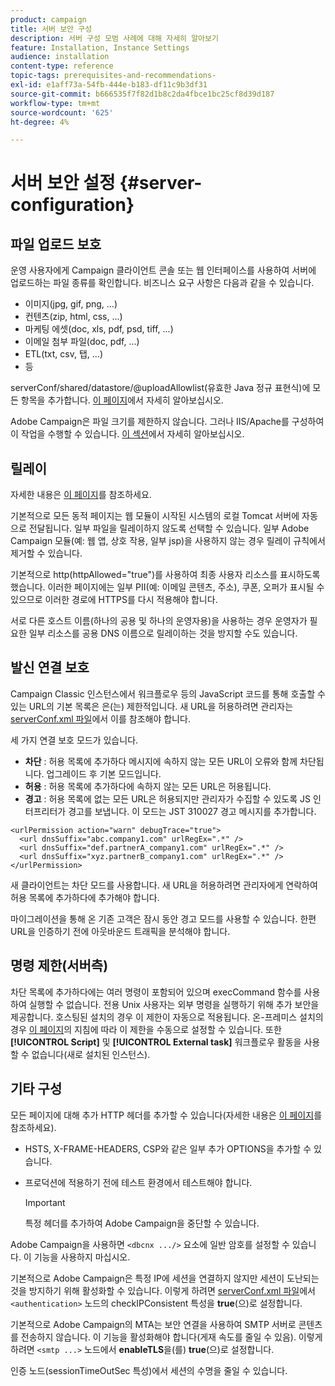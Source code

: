 ```yaml
---
product: campaign
title: 서버 보안 구성
description: 서버 구성 모범 사례에 대해 자세히 알아보기
feature: Installation, Instance Settings
audience: installation
content-type: reference
topic-tags: prerequisites-and-recommendations-
exl-id: e1aff73a-54fb-444e-b183-df11c9b3df31
source-git-commit: b666535f7f82d1b8c2da4fbce1bc25cf8d39d187
workflow-type: tm+mt
source-wordcount: '625'
ht-degree: 4%

---
```


# 서버 보안 설정 {#server-configuration}

## 파일 업로드 보호

운영 사용자에게 Campaign 클라이언트 콘솔 또는 웹 인터페이스를 사용하여 서버에 업로드하는 파일 종류를 확인합니다. 비즈니스 요구 사항은 다음과 같을 수 있습니다.

* 이미지(jpg, gif, png, ...)
* 컨텐츠(zip, html, css, ...)
* 마케팅 에셋(doc, xls, pdf, psd, tiff, ...)
* 이메일 첨부 파일(doc, pdf, ...)
* ETL(txt, csv, 탭, ...)
* 등

serverConf/shared/datastore/@uploadAllowlist(유효한 Java 정규 표현식)에 모든 항목을 추가합니다. [이 페이지](../../installation/using/file-res-management.md)에서 자세히 알아보십시오.

Adobe Campaign은 파일 크기를 제한하지 않습니다. 그러나 IIS/Apache를 구성하여 이 작업을 수행할 수 있습니다. [이 섹션](../../installation/using/web-server-configuration.md)에서 자세히 알아보십시오.

## 릴레이

자세한 내용은 [이 페이지](../../installation/using/configuring-campaign-server.md#dynamic-page-security-and-relays)를 참조하세요.

기본적으로 모든 동적 페이지는 웹 모듈이 시작된 시스템의 로컬 Tomcat 서버에 자동으로 전달됩니다. 일부 파일을 릴레이하지 않도록 선택할 수 있습니다. 일부 Adobe Campaign 모듈(예: 웹 앱, 상호 작용, 일부 jsp)을 사용하지 않는 경우 릴레이 규칙에서 제거할 수 있습니다.

기본적으로 http(httpAllowed=&quot;true&quot;)를 사용하여 최종 사용자 리소스를 표시하도록 했습니다. 이러한 페이지에는 일부 PII(예: 이메일 콘텐츠, 주소), 쿠폰, 오퍼가 표시될 수 있으므로 이러한 경로에 HTTPS를 다시 적용해야 합니다.

서로 다른 호스트 이름(하나의 공용 및 하나의 운영자용)을 사용하는 경우 운영자가 필요한 일부 리소스를 공용 DNS 이름으로 릴레이하는 것을 방지할 수도 있습니다.

## 발신 연결 보호

Campaign Classic 인스턴스에서 워크플로우 등의 JavaScript 코드를 통해 호출할 수 있는 URL의 기본 목록은 은(는) 제한적입니다. 새 URL을 허용하려면 관리자는 [serverConf.xml 파일](../../installation/using/the-server-configuration-file.md)에서 이를 참조해야 합니다.

세 가지 연결 보호 모드가 있습니다.

* **차단** : 허용 목록에 추가하다 메시지에 속하지 않는 모든 URL이 오류와 함께 차단됩니다. 업그레이드 후 기본 모드입니다.
* **허용** : 허용 목록에 추가하다에 속하지 않는 모든 URL은 허용됩니다.
* **경고** : 허용 목록에 없는 모든 URL은 허용되지만 관리자가 수집할 수 있도록 JS 인터프리터가 경고를 보냅니다. 이 모드는 JST 310027 경고 메시지를 추가합니다.

```
<urlPermission action="warn" debugTrace="true">
  <url dnsSuffix="abc.company1.com" urlRegEx=".*" />
  <url dnsSuffix="def.partnerA_company1.com" urlRegEx=".*" />
  <url dnsSuffix="xyz.partnerB_company1.com" urlRegEx=".*" />
</urlPermission>
```

새 클라이언트는 차단 모드를 사용합니다. 새 URL을 허용하려면 관리자에게 연락하여 허용 목록에 추가하다에 추가해야 합니다.

마이그레이션을 통해 온 기존 고객은 잠시 동안 경고 모드를 사용할 수 있습니다. 한편 URL을 인증하기 전에 아웃바운드 트래픽을 분석해야 합니다.

## 명령 제한(서버측)

차단 목록에 추가하다에는 여러 명령이 포함되어 있으며 execCommand 함수를 사용하여 실행할 수 없습니다. 전용 Unix 사용자는 외부 명령을 실행하기 위해 추가 보안을 제공합니다. 호스팅된 설치의 경우 이 제한이 자동으로 적용됩니다. 온-프레미스 설치의 경우 [이 페이지](../../installation/using/configuring-campaign-server.md#restricting-authorized-external-commands)의 지침에 따라 이 제한을 수동으로 설정할 수 있습니다. 또한 **[!UICONTROL Script]** 및 **[!UICONTROL External task]** 워크플로우 활동을 사용할 수 없습니다(새로 설치된 인스턴스).

## 기타 구성

모든 페이지에 대해 추가 HTTP 헤더를 추가할 수 있습니다(자세한 내용은 [이 페이지](../../installation/using/configuring-campaign-server.md#restricting-authorized-external-commands)를 참조하세요).

* HSTS, X-FRAME-HEADERS, CSP와 같은 일부 추가 OPTIONS을 추가할 수 있습니다.
* 프로덕션에 적용하기 전에 테스트 환경에서 테스트해야 합니다.

  >[!IMPORTANT]
  >
  >특정 헤더를 추가하여 Adobe Campaign을 중단할 수 있습니다.

Adobe Campaign을 사용하면 `<dbcnx .../>` 요소에 일반 암호를 설정할 수 있습니다. 이 기능을 사용하지 마십시오.

기본적으로 Adobe Campaign은 특정 IP에 세션을 연결하지 않지만 세션이 도난되는 것을 방지하기 위해 활성화할 수 있습니다. 이렇게 하려면 [serverConf.xml 파일](../../installation/using/the-server-configuration-file.md)에서 `<authentication>` 노드의 checkIPConsistent 특성을 **true**(으)로 설정합니다.

기본적으로 Adobe Campaign의 MTA는 보안 연결을 사용하여 SMTP 서버로 콘텐츠를 전송하지 않습니다. 이 기능을 활성화해야 합니다(게재 속도를 줄일 수 있음). 이렇게 하려면 `<smtp ...>` 노드에서 **enableTLS**&#x200B;을(를) **true**(으)로 설정합니다.

인증 노드(sessionTimeOutSec 특성)에서 세션의 수명을 줄일 수 있습니다.
